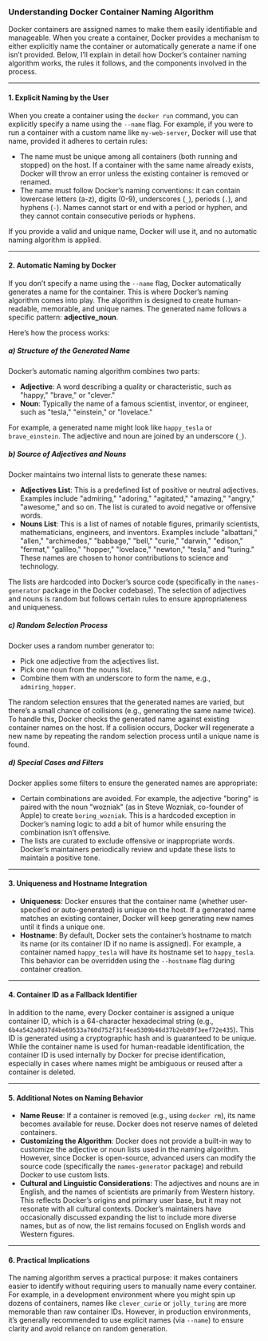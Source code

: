 ### Understanding Docker Container Naming Algorithm

Docker containers are assigned names to make them easily identifiable and manageable. When you create a container, Docker provides a mechanism to either explicitly name the container or automatically generate a name if one isn’t provided. Below, I’ll explain in detail how Docker’s container naming algorithm works, the rules it follows, and the components involved in the process.

---

#### 1. **Explicit Naming by the User**
When you create a container using the `docker run` command, you can explicitly specify a name using the `--name` flag. For example, if you were to run a container with a custom name like `my-web-server`, Docker will use that name, provided it adheres to certain rules:
- The name must be unique among all containers (both running and stopped) on the host. If a container with the same name already exists, Docker will throw an error unless the existing container is removed or renamed.
- The name must follow Docker’s naming conventions: it can contain lowercase letters (a-z), digits (0-9), underscores (`_`), periods (`.`), and hyphens (`-`). Names cannot start or end with a period or hyphen, and they cannot contain consecutive periods or hyphens.

If you provide a valid and unique name, Docker will use it, and no automatic naming algorithm is applied.

---

#### 2. **Automatic Naming by Docker**
If you don’t specify a name using the `--name` flag, Docker automatically generates a name for the container. This is where Docker’s naming algorithm comes into play. The algorithm is designed to create human-readable, memorable, and unique names. The generated name follows a specific pattern: **adjective_noun**.

Here’s how the process works:

##### a) **Structure of the Generated Name**
Docker’s automatic naming algorithm combines two parts:
- **Adjective**: A word describing a quality or characteristic, such as "happy," "brave," or "clever."
- **Noun**: Typically the name of a famous scientist, inventor, or engineer, such as "tesla," "einstein," or "lovelace."

For example, a generated name might look like `happy_tesla` or `brave_einstein`. The adjective and noun are joined by an underscore (`_`).

##### b) **Source of Adjectives and Nouns**
Docker maintains two internal lists to generate these names:
- **Adjectives List**: This is a predefined list of positive or neutral adjectives. Examples include "admiring," "adoring," "agitated," "amazing," "angry," "awesome," and so on. The list is curated to avoid negative or offensive words.
- **Nouns List**: This is a list of names of notable figures, primarily scientists, mathematicians, engineers, and inventors. Examples include "albattani," "allen," "archimedes," "babbage," "bell," "curie," "darwin," "edison," "fermat," "galileo," "hopper," "lovelace," "newton," "tesla," and "turing." These names are chosen to honor contributions to science and technology.

The lists are hardcoded into Docker’s source code (specifically in the `names-generator` package in the Docker codebase). The selection of adjectives and nouns is random but follows certain rules to ensure appropriateness and uniqueness.

##### c) **Random Selection Process**
Docker uses a random number generator to:
- Pick one adjective from the adjectives list.
- Pick one noun from the nouns list.
- Combine them with an underscore to form the name, e.g., `admiring_hopper`.

The random selection ensures that the generated names are varied, but there’s a small chance of collisions (e.g., generating the same name twice). To handle this, Docker checks the generated name against existing container names on the host. If a collision occurs, Docker will regenerate a new name by repeating the random selection process until a unique name is found.

##### d) **Special Cases and Filters**
Docker applies some filters to ensure the generated names are appropriate:
- Certain combinations are avoided. For example, the adjective "boring" is paired with the noun "wozniak" (as in Steve Wozniak, co-founder of Apple) to create `boring_wozniak`. This is a hardcoded exception in Docker’s naming logic to add a bit of humor while ensuring the combination isn’t offensive.
- The lists are curated to exclude offensive or inappropriate words. Docker’s maintainers periodically review and update these lists to maintain a positive tone.

---

#### 3. **Uniqueness and Hostname Integration**
- **Uniqueness**: Docker ensures that the container name (whether user-specified or auto-generated) is unique on the host. If a generated name matches an existing container, Docker will keep generating new names until it finds a unique one.
- **Hostname**: By default, Docker sets the container’s hostname to match its name (or its container ID if no name is assigned). For example, a container named `happy_tesla` will have its hostname set to `happy_tesla`. This behavior can be overridden using the `--hostname` flag during container creation.

---

#### 4. **Container ID as a Fallback Identifier**
In addition to the name, every Docker container is assigned a unique container ID, which is a 64-character hexadecimal string (e.g., `6b4a542a0837d4be69533a760d752f31f4ea5309b46d37b2eb89f3eef72e435`). This ID is generated using a cryptographic hash and is guaranteed to be unique. While the container name is used for human-readable identification, the container ID is used internally by Docker for precise identification, especially in cases where names might be ambiguous or reused after a container is deleted.

---

#### 5. **Additional Notes on Naming Behavior**
- **Name Reuse**: If a container is removed (e.g., using `docker rm`), its name becomes available for reuse. Docker does not reserve names of deleted containers.
- **Customizing the Algorithm**: Docker does not provide a built-in way to customize the adjective or noun lists used in the naming algorithm. However, since Docker is open-source, advanced users can modify the source code (specifically the `names-generator` package) and rebuild Docker to use custom lists.
- **Cultural and Linguistic Considerations**: The adjectives and nouns are in English, and the names of scientists are primarily from Western history. This reflects Docker’s origins and primary user base, but it may not resonate with all cultural contexts. Docker’s maintainers have occasionally discussed expanding the list to include more diverse names, but as of now, the list remains focused on English words and Western figures.

---

#### 6. **Practical Implications**
The naming algorithm serves a practical purpose: it makes containers easier to identify without requiring users to manually name every container. For example, in a development environment where you might spin up dozens of containers, names like `clever_curie` or `jolly_turing` are more memorable than raw container IDs. However, in production environments, it’s generally recommended to use explicit names (via `--name`) to ensure clarity and avoid reliance on random generation.